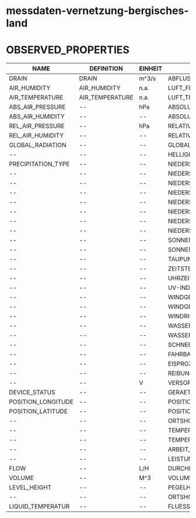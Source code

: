 ﻿# messdaten-vernetzung-bergisches-land

# OBSERVED_PROPERTIES

| NAME | DEFINITION | EINHEIT | DEUTSCH | DESCRIPTION
-------- | -------- | -------- | -------- | --------
| DRAIN | DRAIN | m^3/s | ABFLUSS | -
| AIR_HUMIDITY | AIR_HUMIDITY  | n.a. | LUFT_FEUCHTIGKEIT | -
| AIR_TEMPERATURE | AIR_TEMPERATURE | n.a. | LUFT_TEMPERATUR | - 
| ABS_AIR_PRESSURE | -- | hPa | ABSOLUTER LUFTDRUCK | -
| ABS_AIR_HUMIDITY | -- | -- | ABSOLUTE LUFT_FEUCHTIGKEIT | -
| REL_AIR_PRESSURE | -- | hPa | RELATIVER LUFTDRUCK | -
| REL_AIR_HUMIDITY | -- | -- | RELATIVE_LUFT_FEUCHTIGKEIT | -
| GLOBAL_RADIATION | -- | -- | GLOBALSTRAHLUNG | -
| -- | -- | -- | HELLIGKEIT | -
| PRECIPITATION_TYPE | -- | -- | NIEDERSCHLAGSART | -
| -- | -- | -- | NIEDERSCHALGMENGE_DIFF | -
| -- | -- | -- | NIEDERSCHLAGSART | -
| -- | -- | -- | NIEDERSCHLAGSINTENSITAET | -
| -- | -- | -- | NIEDERSCHLAGSINTENSITAET_MINUTE | -
| -- | -- | -- | NIEDERSCHLAGSMENGE | -
| -- | -- | -- | NIEDERSCHLAG_ABS | -
| -- | -- | -- | NIEDERSCHLAG_DIFF | -
| -- | -- | -- | SONNENSTAND_AZIMUT | -
| -- | -- | -- | SONNENSTAND_ELEVATION | -
| -- | -- | -- | TAUPUNKT_TEMPERATUR | -
| -- | -- | -- | ZEITSTEMPEL_UTC | -
| -- | -- | -- | UHRZEIT_UTC | -
| -- | -- | -- | UV-INDEX | -
| -- | -- | -- | WINDGESCHWINDIGKEIT_KM/H | -
| -- | -- | -- | WINDGESCHWINDIGKEIT_M/S | -
| -- | -- | -- | WINDRICHTUNG | -
| -- | -- | -- | WASSERFILMHOHE | -
| -- | -- | -- | WASSERFILMHOEHE_AUF_OBERFLAECHE | -
| -- | -- | -- | SCHNEEHOEHE | -
| -- | -- | -- | FAHRBAHNZUSTAND | -
| -- | -- | -- | EISPROZENT | -
| -- | -- | -- | REIBUNG | -
| -- | -- | V | VERSORGUNGSSPANNUNG | -
| DEVICE_STATUS | -- | -- | GERAETE_STATUS | -
| POSITION_LONGITUDE | -- | -- | POSITION_LAENGENGRAD | -
| POSITION_LATITUDE | -- | -- | POSITION_BREITENGRAD | -
| -- | -- | -- | ORTSHOEHE | -
| -- | -- | -- | TEMPERATUR_VORLAUF | -
| -- | -- | -- | TEMPERATUR_RUECKLAUF | -
| -- | -- | -- | ARBEIT_WAERME | -
| -- | -- | -- | LEISTUNG_WAERME | -
| FLOW | -- | L/H | DURCHFLUSS | -
| VOLUME | -- | M^3 | VOLUMEN | -
| LEVEL_HEIGHT | -- | -- | PEGELHOEHE | -
| -- | -- | -- | ORTSHOEHE | -
| LIQUID_TEMPERATUR | -- | -- | FLUESSIGKEITSTEMPERATUR | -
